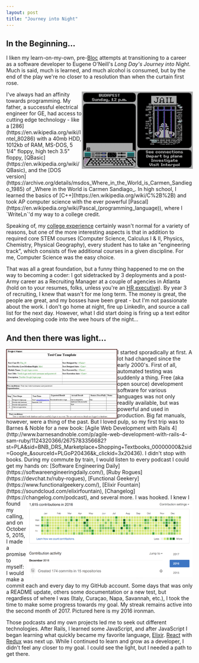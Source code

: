 ```yaml
---
layout: post
title: "Journey into Night"
---
```


## In the Beginning...

I liken my learn-on-my-own, pre-[Bloc](https://www.bloc.io/) attempts at transitioning to a career as a software developer to Eugene O'Neill's _Long Day's Journey into Night_. Much is said, much is learned, and much alcohol is consumed, but by the end of the play we're no closer to a resolution than when the curtain first rose.

<img src="/img/journey/carmen.gif" align="right" width="300">
I've always had an affinity towards programming. My father, a successful electrical engineer for GE, had access to cutting edge technology - like a [286](https://en.wikipedia.org/wiki/Intel_80286) with a 40mb HDD, 1012kb of RAM, MS-DOS, 5 1/4" floppy, high tech 3.5" floppy, [QBasic](https://en.wikipedia.org/wiki/QBasic), and the [DOS version](https://archive.org/details/msdos_Where_in_the_World_is_Carmen_Sandiego_1985) of _Where in the World is Carmen Sandiago_. In high school, I learned the basics of [C++](https://en.wikipedia.org/wiki/C%2B%2B) and took AP computer science with the ever powerful [Pascal](https://en.wikipedia.org/wiki/Pascal_(programming_language)), where I `WriteLn`'d my way to a college credit.

Speaking of, my [college experience](http://www.usma.edu/) certainly wasn't normal for a variety of reasons, but one of the more interesting aspects is that in addition to required core STEM courses (Computer Science, Calculus I & II, Physics, Chemistry, Physical Geography), every student has to take an "engineering track", which consists of five additional courses in a given discipline. For me, Computer Science was the easy choice.

That was all a great foundation, but a funny thing happened to me on the way to becoming a coder: I got sidetracked by 3 deployments and a post-Army career as a Recruiting Manager at a couple of agencies in Atlanta (hold on to your resumes, folks, unless you're an [HR executive](http://www.lucasgroup.com/executive-recruiting/hr-recruiting/)). By year 3 of recruiting, I knew that wasn't for me long term. The money is great, the people are great, and my bosses have been great - but I'm not passionate about the work. I don't go home at night, fire up LinkedIn, and source a call list for the next day. However, what I did start doing is firing up a text editor and developing code into the wee hours of the night...

## And then there was light...

<img src="/img/journey/Test-case-example.jpg" align="left" width="300">
I started sporadically at first. A lot had changed since the early 2000's. First of all, automated testing was suddenly a thing. Free (aka open source) development software for various languages was not only readily available, but was powerful and used in production. Big fat manuals, however, were a thing of the past. But I loved pulp, so my first trip was to Barnes & Noble for a new book: [Agile Web Development with Rails 4](http://www.barnesandnoble.com/p/agile-web-development-with-rails-4-sam-ruby/1124320366/2675783356682?st=PLA&sid=BNB_DRS_Marketplace+Shopping+Textbooks_00000000&2sid=Google_&sourceId=PLGoP20436&k_clickid=3x20436). I didn't stop with books. During my commute by train, I would listen to every podcast I could get my hands on: [Software Engineering Daily](https://softwareengineeringdaily.com/), [Ruby Rogues](https://devchat.tv/ruby-rogues), [Functional Geekery](https://www.functionalgeekery.com/), [Elixir Fountain](https://soundcloud.com/elixirfountain), [Changelog](https://changelog.com/podcast), and several more.

<img src="/img/journey/git-commit.png" align="right" width="450">
I was hooked. I knew I found my calling, and on October 5, 2015, I made a promise to myself: I would make a commit each and every day to my GitHub account. Some days that was only a README update, others some documentation or a new test, but regardless of where I was (Italy, Curaçao, Napa, Savannah, etc.), I took the time to make some progress towards my goal. My streak remains active into the second month of 2017. Pictured here is my 2016 ironman.

Those podcasts and my own projects led me to seek out different technologies. After Rails, I learned some JavaScript, and after JavaScript I began learning what quickly became my favorite language, [Elixir](http://elixir-lang.org/). [React](https://facebook.github.io/react/) with [Redux](http://redux.js.org/) was next up. While I continued to learn and grow as a developer, I didn't feel any closer to my goal. I could see the light, but I needed a path to get there.
